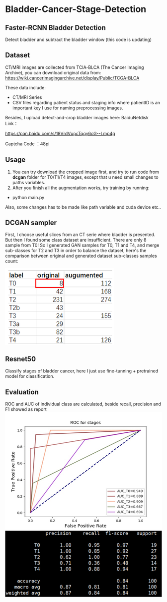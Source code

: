 # Bladder-Cancer-Stage-Detection
## Faster-RCNN Bladder Detection
Detect bladder and subtract the bladder window (this code is updating)
## Dataset
CT/MRI images are collected from TCIA-BLCA (The Cancer Imaging Archive), you can download original data from:
https://wiki.cancerimagingarchive.net/display/Public/TCGA-BLCA

These data include:
- CT/MRI Series
- CSV files regarding patient status and staging info where patientID is an important key I use for naming preprocessing images. 

Besides, I upload detect-and-crop bladder images here:
BaiduNetdisk Link：

https://pan.baidu.com/s/18VrdVupcTqqy6cG--Lmp4g 

Captcha Code ：48pi 

## Usage
1. You can try download the cropped image first, and try to run code from **dcgan** folder for T0/T1/T4 images, except that u need small changes to paths variables. 
2. After you finish all the augmentation works, try training by running:

- python main.py

Also, some changes has to be made like path variable and cuda device etc..

## DCGAN sampler
First, I choose useful slices from an CT serie where bladder is presented. But then I found some class dataset are insufficient. There are only 8 sample from T0! So I generated GAN samples for T0, T1 and T4, and merge sub-classes for T2 and T3 in order to balance the dataset, here's the comparison between original and generated dataset sub-classes samples count:

![](./eval/compare.png)

## Resnet50
Classify stages of bladder cancer, here I just use fine-tunning + pretrained model for classification.

## Evaluation
ROC and AUC of individual class are calculated, beside recall, precision and F1 showed as report
![](./eval/ROC.jpg)
![](./eval/report.png)

